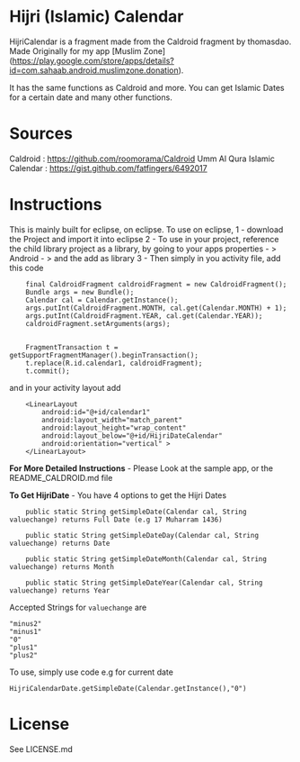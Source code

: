 Hijri (Islamic) Calendar
========

HijriCalendar is a fragment made from the Caldroid fragment by thomasdao. Made Originally for my app [Muslim Zone] (https://play.google.com/store/apps/details?id=com.sahaab.android.muslimzone.donation).

It has the same functions as Caldroid and more. You can get Islamic Dates for a certain date and many other functions.

Sources
=======
Caldroid : https://github.com/roomorama/Caldroid
Umm Al Qura Islamic Calendar : https://gist.github.com/fatfingers/6492017

Instructions
=======
This is mainly built for eclipse, on eclipse. To use on eclipse, 
1 - download the Project and import it into eclipse
2 - To use in your project, reference the child library project as a library, by going to your apps properties - > Android - > and the add as library
3 - Then simply in you activity file, add this code 
```
    final CaldroidFragment caldroidFragment = new CaldroidFragment();
    Bundle args = new Bundle();
    Calendar cal = Calendar.getInstance();
    args.putInt(CaldroidFragment.MONTH, cal.get(Calendar.MONTH) + 1);
    args.putInt(CaldroidFragment.YEAR, cal.get(Calendar.YEAR));
    caldroidFragment.setArguments(args);

        
    FragmentTransaction t = getSupportFragmentManager().beginTransaction();
    t.replace(R.id.calendar1, caldroidFragment);
    t.commit();
```

and in your activity layout add
```
	<LinearLayout
		android:id="@+id/calendar1"
		android:layout_width="match_parent"
		android:layout_height="wrap_content"
		android:layout_below="@+id/HijriDateCalendar"
		android:orientation="vertical" >
	</LinearLayout> 
```		

**For More Detailed Instructions** - Please Look at the sample app, or the README_CALDROID.md file	

**To Get HijriDate** - You have 4 options to get the Hijri  Dates
```
	public static String getSimpleDate(Calendar cal, String valuechange) returns Full Date (e.g 17 Muharram 1436)
	
	public static String getSimpleDateDay(Calendar cal, String valuechange) returns Date
	
	public static String getSimpleDateMonth(Calendar cal, String valuechange) returns Month
	
	public static String getSimpleDateYear(Calendar cal, String valuechange) returns Year
```
	
Accepted Strings for ```valuechange``` are
```
"minus2"
"minus1"
"0"
"plus1"
"plus2"
```

To use, simply use code 
e.g for current date
```
HijriCalendarDate.getSimpleDate(Calendar.getInstance(),"0")
```
License
=======
See LICENSE.md

